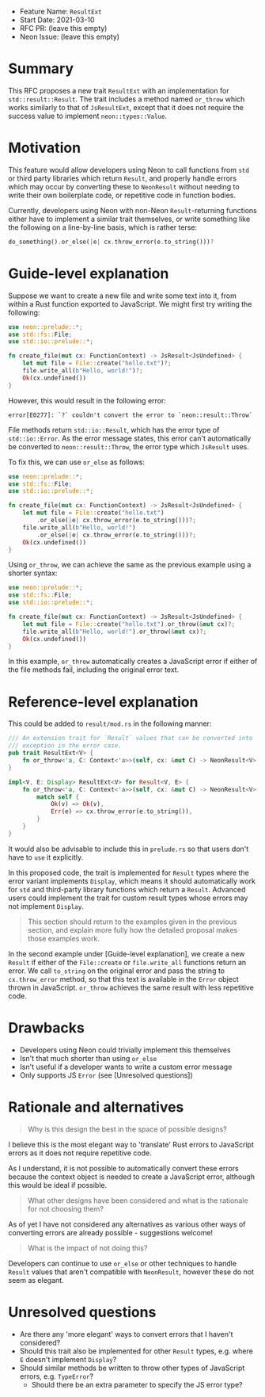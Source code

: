 - Feature Name: `ResultExt`
- Start Date: 2021-03-10
- RFC PR: (leave this empty)
- Neon Issue: (leave this empty)

# Summary

[summary]: #summary

This RFC proposes a new trait `ResultExt` with an implementation for `std::result::Result`. The trait includes a method named `or_throw` which works similarly to that of `JsResultExt`, except that it does not require the success value to implement `neon::types::Value`.

# Motivation

[motivation]: #motivation

This feature would allow developers using Neon to call functions from `std` or third party libraries which return `Result`, and properly handle errors which may occur by converting these to `NeonResult` without needing to write their own boilerplate code, or repetitive code in function bodies.

Currently, developers using Neon with non-Neon `Result`-returning functions either have to implement a similar trait themselves, or write something like the following on a line-by-line basis, which is rather terse:

```rust
do_something().or_else(|e| cx.throw_error(e.to_string()))?
```

# Guide-level explanation

[guide-level-explanation]: #guide-level-explanation

Suppose we want to create a new file and write some text into it, from within a Rust function exported to JavaScript. We might first try writing the following:

```rust
use neon::prelude::*;
use std::fs::File;
use std::io::prelude::*;

fn create_file(mut cx: FunctionContext) -> JsResult<JsUndefined> {
    let mut file = File::create("hello.txt")?;
    file.write_all(b"Hello, world!")?;
    Ok(cx.undefined())
}
```

However, this would result in the following error:

```
error[E0277]: `?` couldn't convert the error to `neon::result::Throw`
```

File methods return `std::io::Result`, which has the error type of `std::io::Error`. As the error message states, this error can't automatically be converted to `neon::result::Throw`, the error type which `JsResult` uses.

To fix this, we can use `or_else` as follows:

```rust
use neon::prelude::*;
use std::fs::File;
use std::io::prelude::*;

fn create_file(mut cx: FunctionContext) -> JsResult<JsUndefined> {
    let mut file = File::create("hello.txt")
        .or_else(|e| cx.throw_error(e.to_string()))?;
    file.write_all(b"Hello, world!")
        .or_else(|e| cx.throw_error(e.to_string()))?;
    Ok(cx.undefined())
}
```

Using `or_throw`, we can achieve the same as the previous example using a shorter syntax:

```rust
use neon::prelude::*;
use std::fs::File;
use std::io::prelude::*;

fn create_file(mut cx: FunctionContext) -> JsResult<JsUndefined> {
    let mut file = File::create("hello.txt").or_throw(&mut cx)?;
    file.write_all(b"Hello, world!").or_throw(&mut cx)?;
    Ok(cx.undefined())
}
```

In this example, `or_throw` automatically creates a JavaScript error if either of the file methods fail, including the original error text.

# Reference-level explanation

[reference-level-explanation]: #reference-level-explanation

This could be added to `result/mod.rs` in the following manner:

```rust
/// An extension trait for `Result` values that can be converted into `NeonResult` values by throwing a JavaScript
/// exception in the error case.
pub trait ResultExt<V> {
    fn or_throw<'a, C: Context<'a>>(self, cx: &mut C) -> NeonResult<V>;
}

impl<V, E: Display> ResultExt<V> for Result<V, E> {
    fn or_throw<'a, C: Context<'a>>(self, cx: &mut C) -> NeonResult<V> {
        match self {
            Ok(v) => Ok(v),
            Err(e) => cx.throw_error(e.to_string()),
        }
    }
}
```

It would also be advisable to include this in `prelude.rs` so that users don't have to `use` it explicitly.

In this proposed code, the trait is implemented for `Result` types where the error variant implements `Display`, which means it should automatically work for `std` and third-party library functions which return a `Result`. Advanced users could implement the trait for custom result types whose errors may not implement `Display`.

> This section should return to the examples given in the previous section, and explain more fully how the detailed proposal makes those examples work.

In the second example under [Guide-level explanation], we create a new `Result` if either of the `File::create` or `file.write_all` functions return an error. We call `to_string` on the original error and pass the string to `cx.throw_error` method, so that this text is available in the `Error` object thrown in JavaScript. `or_throw` achieves the same result with less repetitive code.

# Drawbacks

[drawbacks]: #drawbacks

- Developers using Neon could trivially implement this themselves
- Isn't that much shorter than using `or_else`
- Isn't useful if a developer wants to write a custom error message
- Only supports JS `Error` (see [Unresolved questions])

# Rationale and alternatives

[alternatives]: #alternatives

> Why is this design the best in the space of possible designs?

I believe this is the most elegant way to 'translate' Rust errors to JavaScript errors as it does not require repetitive code.

As I understand, it is not possible to automatically convert these errors because the context object is needed to create a JavaScript error, although this would be ideal if possible.

> What other designs have been considered and what is the rationale for not choosing them?

As of yet I have not considered any alternatives as various other ways of converting errors are already possible - suggestions welcome!

> What is the impact of not doing this?

Developers can continue to use `or_else` or other techniques to handle `Result` values that aren't compatible with `NeonResult`, however these do not seem as elegant.

# Unresolved questions

[unresolved]: #unresolved-questions

- Are there any 'more elegant' ways to convert errors that I haven't considered?
- Should this trait also be implemented for other `Result` types, e.g. where `E` doesn't implement `Display`?
- Should similar methods be written to throw other types of JavaScript errors, e.g. `TypeError`?
  - Should there be an extra parameter to specify the JS error type?
